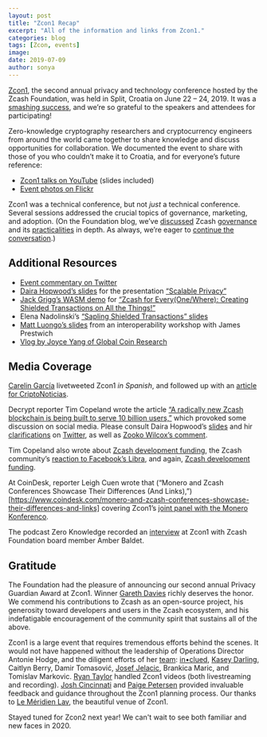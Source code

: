```yaml
---
layout: post
title: "Zcon1 Recap"
excerpt: "All of the information and links from Zcon1."
categories: blog
tags: [Zcon, events]
image:
date: 2019-07-09
author: sonya
---
```


[Zcon1](https://www.zfnd.org/zcon/1/), the second annual privacy and technology conference hosted by the Zcash Foundation, was held in Split, Croatia on June 22 – 24, 2019. It was a [smashing success](https://twitter.com/maksympetkus/status/1143432844229955585), and we’re so grateful to the speakers and attendees for participating!

Zero-knowledge cryptography researchers and cryptocurrency engineers from around the world came together to share knowledge and discuss opportunities for collaboration. We documented the event to share with those of you who couldn’t make it to Croatia, and for everyone’s future reference:

* [Zcon1 talks on YouTube](https://www.youtube.com/playlist?list=PL40dyJ0UYTLLjPZaKjdhMoCNanb77_Ztj) (slides included)
* [Event photos on Flickr](https://www.flickr.com/photos/182097794@N06/collections/72157709528730177/)

Zcon1 was a technical conference, but not _just_ a technical conference. Several sessions addressed the crucial topics of governance, marketing, and adoption. (On the Foundation blog, we’ve [discussed](https://www.zfnd.org/blog/foundation-in-2019/) Zcash [governance](https://www.zfnd.org/blog/multisig-governance/) and its [practicalities](https://www.zfnd.org/blog/new-zip-process/) in depth. As always, we’re eager to [continue the conversation](https://forum.zcashcommunity.com/c/community-collaboration/protocol).)

## Additional Resources

* [Event commentary on Twitter](https://twitter.com/search?q=zcon1&src=typd)
* [Daira Hopwood’s slides](https://github.com/daira/zcon/blob/master/scalable-privacy.pdf) for the presentation [“Scalable Privacy”](https://www.youtube.com/watch?v=HNSf2Bw_YmM&list=PL40dyJ0UYTLLjPZaKjdhMoCNanb77_Ztj&index=4&t=435s)
* [Jack Grigg’s WASM demo](https://github.com/str4d/zcon1-demo-wasm) for [“Zcash for Every(One/Where): Creating Shielded Transactions on All the Things!”](https://www.youtube.com/watch?v=OrL7aaQj63g&list=PL40dyJ0UYTLLjPZaKjdhMoCNanb77_Ztj&index=5)
* Elena Nadolinski’s [“Sapling Shielded Transactions” slides](https://docs.google.com/presentation/d/1qsOtMLiBVhVMbeB_R0heTSMRsKnhuOKfhACFiXKM-J0/edit#slide=id.p)
* [Matt Luongo’s slides](https://docs.google.com/presentation/d/1LEd2X4iBTc8_HpEk7gGVX8bKAa4xWUHa_fx-hyPhh3E/edit#slide=id.p) from an interoperability workshop with James Prestwich
* [Vlog by Joyce Yang of Global Coin Research](https://www.youtube.com/watch?v=8FJLQGWlnIw&feature=youtu.be)

## Media Coverage

[Carelin García](https://twitter.com/CriptoCarelin/) livetweeted Zcon1 _in Spanish_, and followed up with an [article for CriptoNoticias](https://www.criptonoticias.com/comunidad/eventos/fundacion-zcash-aspira-10000mm-usuarios-zec-2050/).

Decrypt reporter Tim Copeland wrote the article [“A radically new Zcash blockchain is being built to serve 10 billion users,”](https://decrypt.co/7568/radically-new-zcash-blockchain) which provoked some discussion on social media. Please consult Daira Hopwood’s [slides](https://github.com/daira/zcon/blob/master/scalable-privacy.pdf) and hir [clarifications](https://twitter.com/feministPLT/status/1142838349209772033) on [Twitter](https://twitter.com/feministPLT/status/1143081913986486272), as well as [Zooko Wilcox’s comment](https://twitter.com/zooko/status/1142841410049191936).

Tim Copeland also wrote about [Zcash development funding](https://decrypt.co/7570/impending-funding-crisis-zcash), the Zcash community’s [reaction to Facebook’s Libra](https://decrypt.co/7574/zcash-facebook-privacy-row-david-marcus), and again, [Zcash development funding](https://decrypt.co/7582/zooko-wilcox-zcash-community).

At CoinDesk, reporter Leigh Cuen wrote that (“Monero and Zcash Conferences Showcase Their Differences (And Links),”)[https://www.coindesk.com/monero-and-zcash-conferences-showcase-their-differences-and-links] covering Zcon1’s [joint panel with the Monero Konferenco](https://www.zfnd.org/blog/joint-panel-monero-konferenco/).

The podcast Zero Knowledge recorded an [interview](https://www.zeroknowledge.fm/84) at Zcon1 with Zcash Foundation board member Amber Baldet.

## Gratitude

The Foundation had the pleasure of announcing our second annual Privacy Guardian Award at Zcon1. Winner [Gareth Davies](https://garethtdavies.com/) richly deserves the honor. We commend his contributions to Zcash as an open-source project, his generosity toward developers and users in the Zcash ecosystem, and his indefatigable encouragement of the community spirit that sustains all of the above.

Zcon1 is a large event that requires tremendous efforts behind the scenes. It would not have happened without the leadership of Operations Director Antonie Hodge, and the diligent efforts of her [team](https://twitter.com/antoniehodge/status/1143220361435258880): [in•clued](https://inclued.com/), [Kasey Darling](https://twitter.com/KaseyKDarling), Caitlyn Berry, Damir Tomasović, [Josef Jelacic](https://twitter.com/JosefJelacic), Brankica Maric, and Tomislav Markovic. [Ryan Taylor](https://twitter.com/adjyleak) handled Zcon1 videos (both livestreaming and recording). [Josh Cincinnati](https://twitter.com/acityinohio) and [Paige Petersen](https://twitter.com/ioptio) provided invaluable feedback and guidance throughout the Zcon1 planning process. Our thanks to [Le Méridien Lav](https://www.marriott.com/hotels/travel/spumd-le-meridien-lav-split/), the beautiful venue of Zcon1.

Stayed tuned for Zcon2 next year! We can't wait to see both familiar and new faces in 2020.
